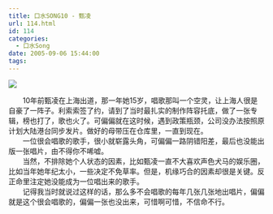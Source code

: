 ```yaml
---
title: 口水SONG10 - 甄凌
url: 114.html
id: 114
categories:
  - 口水Song
date: 2005-09-06 15:44:00
tags:
---
```


![](https://antiwave.tech/wp-content/uploads/2020/01/05-09-06.gif)

　　10年前甄凌在上海出道，那一年她15岁，唱歌那叫一个空灵，让上海人很是自豪了一阵子。利索索签了约，请到了当时最扎实的制作阵容托底，做了一张专辑，榜也打了，歌也火了。可偏偏就在这时候，遇到政策瓶颈，公司没办法按照原计划大陆港台同步发片。做好的母带压在仓库里，一直到现在。  
　　一位很会唱歌的歌手，很小就崭露头角，可偏偏一路阴错阳差，最后也没能出版一张唱片，由不得你不唏嘘。  
　　当然，不排除她个人状态的因素，比如甄凌一直不大喜欢声色犬马的娱乐圈，比如当年她年纪太小，一些决定不免草率。但是，机缘巧合的因素却很是关键。反正命里注定她没能成为一位唱出来的歌手。  
　　记得我当时就说过这样的话，那么多不会唱歌的每年几张几张地出唱片，偏偏就是这个很会唱歌的，偏偏一张也没出来，可惜啊可惜，不信命不行。